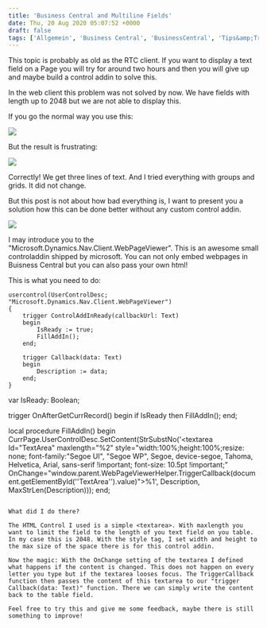 ```yaml
---
title: 'Business Central and Multiline Fields'
date: Thu, 20 Aug 2020 05:07:52 +0000
draft: false
tags: ['Allgemein', 'Business Central', 'BusinessCentral', 'Tips&amp;Tricks']
---
```


This topic is probably as old as the RTC client. If you want to display a text field on a Page you will try for around two hours and then you will give up and maybe build a control addin to solve this.

In the web client this problem was not solved by now. We have fields with length up to 2048 but we are not able to display this.

If you go the normal way you use this:

![](https://stefanmaron.files.wordpress.com/2020/08/image-13.png)

But the result is frustrating:

![](https://stefanmaron.files.wordpress.com/2020/08/image-14.png)

Correctly! We get three lines of text. And I tried everything with groups and grids. It did not change.

But this post is not about how bad everything is, I want to present you a solution how this can be done better without any custom control addin.

![](https://stefanmaron.files.wordpress.com/2020/08/image-15.png)

I may introduce you to the "Microsoft.Dynamics.Nav.Client.WebPageViewer". This is an awesome small controladdin shipped by microsoft. You can not only embed webpages in Buisness Central but you can also pass your own html!

This is what you need to do:

```
usercontrol(UserControlDesc; "Microsoft.Dynamics.Nav.Client.WebPageViewer")
{
	trigger ControlAddInReady(callbackUrl: Text)
	begin
		IsReady := true;
		FillAddIn();
	end;

	trigger Callback(data: Text)
	begin
		Description := data;
	end;
}
``````
var
	IsReady: Boolean;

trigger OnAfterGetCurrRecord()
begin
	if IsReady then
		FillAddIn();
end;

local procedure FillAddIn()
begin
	CurrPage.UserControlDesc.SetContent(StrSubstNo('<textarea Id="TextArea" maxlength="%2" style="width:100%;height:100%;resize: none; font-family:"Segoe UI", "Segoe WP", Segoe, device-segoe, Tahoma, Helvetica, Arial, sans-serif !important; font-size: 10.5pt !important;" OnChange="window.parent.WebPageViewerHelper.TriggerCallback(document.getElementById(''TextArea'').value)">%1</textarea>', Description, MaxStrLen(Description)));
end;
```

What did I do there?

The HTML Control I used is a simple <textarea>. With maxlength you want to limit the field to the length of you text field on you table. In my case this is 2048. With the style tag, I set width and height to the max size of the space there is for this control addin.

Now the magic: With the OnChange setting of the textarea I defined what happens if the content is changed. This does not happen on every letter you type but if the textarea looses focus. The TriggerCallback function then passes the content of this textarea to our "trigger Callback(data: Text)" function. There we can simply write the content back to the table field.

Feel free to try this and give me some feedback, maybe there is still something to improve!